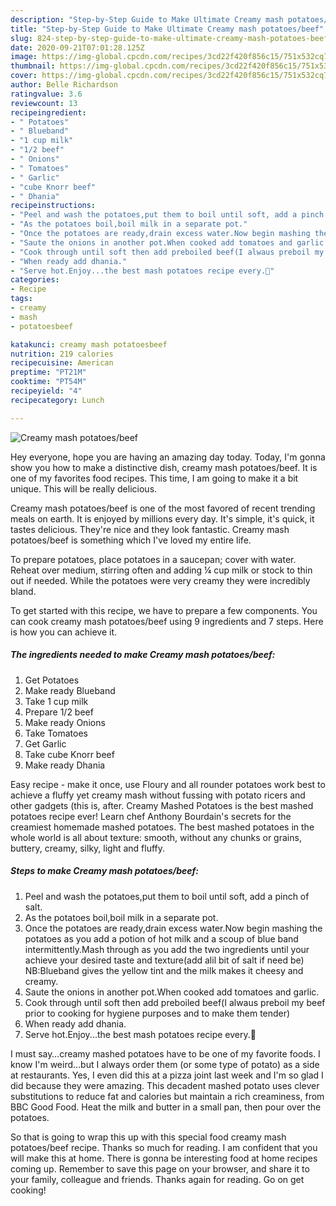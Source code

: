 ```yaml
---
description: "Step-by-Step Guide to Make Ultimate Creamy mash potatoes/beef"
title: "Step-by-Step Guide to Make Ultimate Creamy mash potatoes/beef"
slug: 824-step-by-step-guide-to-make-ultimate-creamy-mash-potatoes-beef
date: 2020-09-21T07:01:28.125Z
image: https://img-global.cpcdn.com/recipes/3cd22f420f856c15/751x532cq70/creamy-mash-potatoesbeef-recipe-main-photo.jpg
thumbnail: https://img-global.cpcdn.com/recipes/3cd22f420f856c15/751x532cq70/creamy-mash-potatoesbeef-recipe-main-photo.jpg
cover: https://img-global.cpcdn.com/recipes/3cd22f420f856c15/751x532cq70/creamy-mash-potatoesbeef-recipe-main-photo.jpg
author: Belle Richardson
ratingvalue: 3.6
reviewcount: 13
recipeingredient:
- " Potatoes"
- " Blueband"
- "1 cup milk"
- "1/2 beef"
- " Onions"
- " Tomatoes"
- " Garlic"
- "cube Knorr beef"
- " Dhania"
recipeinstructions:
- "Peel and wash the potatoes,put them to boil until soft, add a pinch of salt."
- "As the potatoes boil,boil milk in a separate pot."
- "Once the potatoes are ready,drain excess water.Now begin mashing the potatoes as you add a potion of hot milk and a scoup of blue band intermittently.Mash through as you add the two ingredients until your achieve your desired taste and texture(add alil bit of salt if need be) NB:Blueband gives the yellow tint and the milk makes it cheesy and creamy."
- "Saute the onions in another pot.When cooked add tomatoes and garlic."
- "Cook through until soft then add preboiled beef(I alwaus preboil my beef prior to cooking for hygiene purposes and to make them tender)"
- "When ready add dhania."
- "Serve hot.Enjoy...the best mash potatoes recipe every.🤗"
categories:
- Recipe
tags:
- creamy
- mash
- potatoesbeef

katakunci: creamy mash potatoesbeef 
nutrition: 219 calories
recipecuisine: American
preptime: "PT21M"
cooktime: "PT54M"
recipeyield: "4"
recipecategory: Lunch

---
```



![Creamy mash potatoes/beef](https://img-global.cpcdn.com/recipes/3cd22f420f856c15/751x532cq70/creamy-mash-potatoesbeef-recipe-main-photo.jpg)

Hey everyone, hope you are having an amazing day today. Today, I'm gonna show you how to make a distinctive dish, creamy mash potatoes/beef. It is one of my favorites food recipes. This time, I am going to make it a bit unique. This will be really delicious.

Creamy mash potatoes/beef is one of the most favored of recent trending meals on earth. It is enjoyed by millions every day. It's simple, it's quick, it tastes delicious. They're nice and they look fantastic. Creamy mash potatoes/beef is something which I've loved my entire life.

To prepare potatoes, place potatoes in a saucepan; cover with water. Reheat over medium, stirring often and adding ¼ cup milk or stock to thin out if needed. While the potatoes were very creamy they were incredibly bland.


To get started with this recipe, we have to prepare a few components. You can cook creamy mash potatoes/beef using 9 ingredients and 7 steps. Here is how you can achieve it.

<!--inarticleads1-->

##### The ingredients needed to make Creamy mash potatoes/beef:

1. Get  Potatoes
1. Make ready  Blueband
1. Take 1 cup milk
1. Prepare 1/2 beef
1. Make ready  Onions
1. Take  Tomatoes
1. Get  Garlic
1. Take cube Knorr beef
1. Make ready  Dhania


Easy recipe - make it once, use Floury and all rounder potatoes work best to achieve a fluffy yet creamy mash without fussing with potato ricers and other gadgets (this is, after. Creamy Mashed Potatoes is the best mashed potatoes recipe ever! Learn chef Anthony Bourdain&#39;s secrets for the creamiest homemade mashed potatoes. The best mashed potatoes in the whole world is all about texture: smooth, without any chunks or grains, buttery, creamy, silky, light and fluffy. 

<!--inarticleads2-->

##### Steps to make Creamy mash potatoes/beef:

1. Peel and wash the potatoes,put them to boil until soft, add a pinch of salt.
1. As the potatoes boil,boil milk in a separate pot.
1. Once the potatoes are ready,drain excess water.Now begin mashing the potatoes as you add a potion of hot milk and a scoup of blue band intermittently.Mash through as you add the two ingredients until your achieve your desired taste and texture(add alil bit of salt if need be) NB:Blueband gives the yellow tint and the milk makes it cheesy and creamy.
1. Saute the onions in another pot.When cooked add tomatoes and garlic.
1. Cook through until soft then add preboiled beef(I alwaus preboil my beef prior to cooking for hygiene purposes and to make them tender)
1. When ready add dhania.
1. Serve hot.Enjoy...the best mash potatoes recipe every.🤗


I must say…creamy mashed potatoes have to be one of my favorite foods. I know I&#39;m weird…but I always order them (or some type of potato) as a side at restaurants. Yes, I even did this at a pizza joint last week and I&#39;m so glad I did because they were amazing. This decadent mashed potato uses clever substitutions to reduce fat and calories but maintain a rich creaminess, from BBC Good Food. Heat the milk and butter in a small pan, then pour over the potatoes. 

So that is going to wrap this up with this special food creamy mash potatoes/beef recipe. Thanks so much for reading. I am confident that you will make this at home. There is gonna be interesting food at home recipes coming up. Remember to save this page on your browser, and share it to your family, colleague and friends. Thanks again for reading. Go on get cooking!
